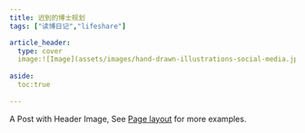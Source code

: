 ```yaml
---
title: 迟到的博士规划
tags: ["读博日记","lifeshare"]

article_header:
  type: cover
  image:![Image](assets/images/hand-drawn-illustrations-social-media.jpg){:.rounded}
    
aside:
  toc:true
  
---
```


A Post with Header Image, See [Page layout](https://tianqi.name/jekyll-TeXt-theme/samples.html#page-layout) for more examples.

<!--more-->
